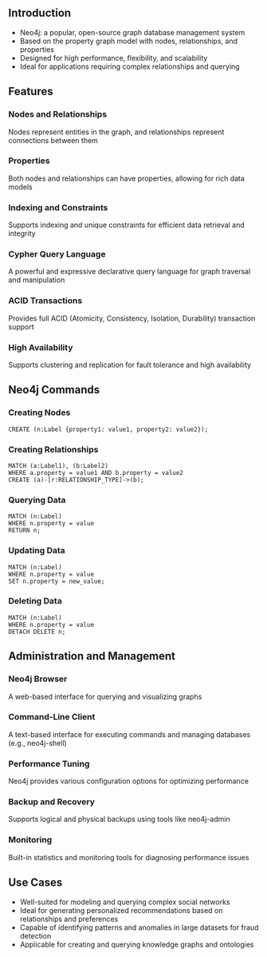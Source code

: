 ## Introduction
- Neo4j: a popular, open-source graph database management system
- Based on the property graph model with nodes, relationships, and properties
- Designed for high performance, flexibility, and scalability
- Ideal for applications requiring complex relationships and querying

## Features

### Nodes and Relationships
Nodes represent entities in the graph, and relationships represent connections between them

### Properties
Both nodes and relationships can have properties, allowing for rich data models

### Indexing and Constraints
Supports indexing and unique constraints for efficient data retrieval and integrity

### Cypher Query Language
A powerful and expressive declarative query language for graph traversal and manipulation

### ACID Transactions
Provides full ACID (Atomicity, Consistency, Isolation, Durability) transaction support

### High Availability
Supports clustering and replication for fault tolerance and high availability

## Neo4j Commands

### Creating Nodes

```
CREATE (n:Label {property1: value1, property2: value2});
```

### Creating Relationships

```
MATCH (a:Label1), (b:Label2)
WHERE a.property = value1 AND b.property = value2
CREATE (a)-[r:RELATIONSHIP_TYPE]->(b);
```

### Querying Data

```
MATCH (n:Label)
WHERE n.property = value
RETURN n;
```

### Updating Data

```
MATCH (n:Label)
WHERE n.property = value
SET n.property = new_value;
```

### Deleting Data

```
MATCH (n:Label)
WHERE n.property = value
DETACH DELETE n;
```

## Administration and Management

### Neo4j Browser
A web-based interface for querying and visualizing graphs

### Command-Line Client
A text-based interface for executing commands and managing databases (e.g., neo4j-shell)

### Performance Tuning
Neo4j provides various configuration options for optimizing performance

### Backup and Recovery
Supports logical and physical backups using tools like neo4j-admin

### Monitoring
Built-in statistics and monitoring tools for diagnosing performance issues

## Use Cases
- Well-suited for modeling and querying complex social networks
- Ideal for generating personalized recommendations based on relationships and preferences
- Capable of identifying patterns and anomalies in large datasets for fraud detection
- Applicable for creating and querying knowledge graphs and ontologies
